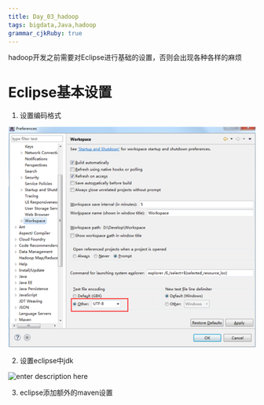 ```yaml
---
title: Day_03_hadoop
tags: bigdata,Java,hadoop
grammar_cjkRuby: true
---
```


hadoop开发之前需要对Eclipse进行基础的设置，否则会出现各种各样的麻烦

# Eclipse基本设置

1. 设置编码格式

![enter description here][1]

2. 设置eclipse中jdk

![enter description here][2]


3. eclipse添加额外的maven设置


  [1]: https://www.github.com/xiesen310/notes_Images/raw/master/images/1507808911254.jpg
  [2]: http://markdown.xiaoshujiang.com/img/spinner.gif "[[[1507808921928]]]"